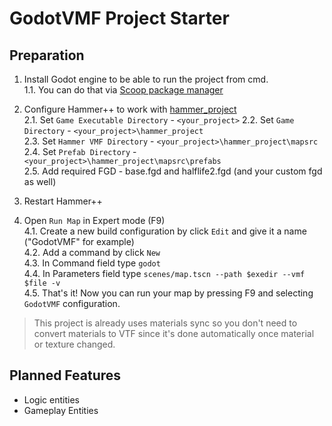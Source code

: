 # GodotVMF Project Starter

## Preparation
1. Install Godot engine to be able to run the project from cmd.  
    1.1. You can do that via [Scoop package manager](https://scoop.sh/#/apps?q=godot&id=2fdd7b453f1ef3161d01986e2051c646911a642c)

2. Configure Hammer++ to work with [hammer_project](/hammer_project)  
	2.1. Set `Game Executable Directory` - `<your_project>`
	2.2. Set `Game Directory` - `<your_project>\hammer_project`  
	2.3. Set `Hammer VMF Directory` - `<your_project>\hammer_project\mapsrc`  
	2.4. Set `Prefab Directory` - `<your_project>\hammer_project\mapsrc\prefabs`  
	2.5. Add required FGD - base.fgd and halflife2.fgd (and your custom fgd as well)  
3. Restart Hammer++  

4. Open `Run Map` in Expert mode (F9)  
4.1. Create a new build configuration by click `Edit` and give it a name ("GodotVMF" for example)  
4.2. Add a command by click `New`  
4.3. In Command field type `godot`  
4.4. In Parameters field type `scenes/map.tscn --path $exedir --vmf $file -v`  
4.5. That's it! Now you can run your map by pressing F9 and selecting `GodotVMF` configuration.
 
> This project is already uses materials sync so you don't need to convert materials to VTF since it's done automatically once material or texture changed.  

## Planned Features
- Logic entities
- Gameplay Entities

